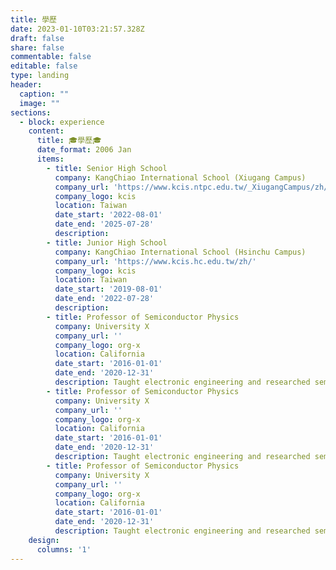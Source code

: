 ```yaml
---
title: 學歷
date: 2023-01-10T03:21:57.328Z
draft: false
share: false
commentable: false
editable: false
type: landing
header:
  caption: ""
  image: ""
sections:
  - block: experience
    content:
      title: 🎓學歷🎓
      date_format: 2006 Jan
      items:
        - title: Senior High School
          company: KangChiao International School (Xiugang Campus)
          company_url: 'https://www.kcis.ntpc.edu.tw/_XiugangCampus/zh/'
          company_logo: kcis
          location: Taiwan
          date_start: '2022-08-01'
          date_end: '2025-07-28'
          description: 
        - title: Junior High School
          company: KangChiao International School (Hsinchu Campus)
          company_url: 'https://www.kcis.hc.edu.tw/zh/'
          company_logo: kcis
          location: Taiwan
          date_start: '2019-08-01'
          date_end: '2022-07-28'
          description: 
        - title: Professor of Semiconductor Physics
          company: University X
          company_url: ''
          company_logo: org-x
          location: California
          date_start: '2016-01-01'
          date_end: '2020-12-31'
          description: Taught electronic engineering and researched semiconductor physics.
        - title: Professor of Semiconductor Physics
          company: University X
          company_url: ''
          company_logo: org-x
          location: California
          date_start: '2016-01-01'
          date_end: '2020-12-31'
          description: Taught electronic engineering and researched semiconductor physics.
        - title: Professor of Semiconductor Physics
          company: University X
          company_url: ''
          company_logo: org-x
          location: California
          date_start: '2016-01-01'
          date_end: '2020-12-31'
          description: Taught electronic engineering and researched semiconductor physics.
    design:
      columns: '1'
---
```

